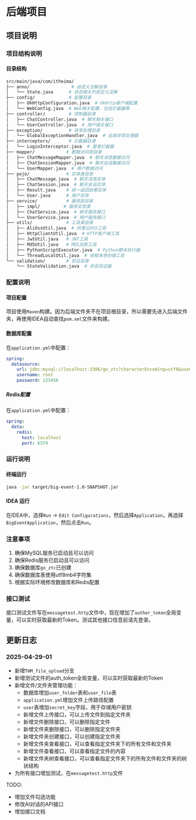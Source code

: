 # 后端项目

## 项目说明

### 项目结构说明

#### 目录结构

```bash
src/main/java/com/itheima/
├── anno/                # 自定义注解目录
│   └── State.java      # 状态相关的自定义注解
├── config/             # 配置目录
│   ├── OkHttpConfiguration.java  # OkHttp客户端配置
│   └── WebConfig.java  # Web相关配置，包括拦截器等
├── controller/         # 控制器目录
│   ├── ChatController.java  # 聊天相关接口
│   └── UserController.java  # 用户相关接口
├── exception/          # 异常处理目录
│   └── GlobalExceptionHandler.java  # 全局异常处理器
├── interceptors/       # 拦截器目录
│   └── LoginInterceptor.java  # 登录拦截器
├── mapper/            # 数据访问层目录
│   ├── ChatMessageMapper.java  # 聊天消息数据访问
│   ├── ChatSessionMapper.java  # 聊天会话数据访问
│   └── UserMapper.java  # 用户数据访问
├── pojo/              # 实体类目录
│   ├── ChatMessage.java  # 聊天消息实体
│   ├── ChatSession.java  # 聊天会话实体
│   ├── Result.java    # 统一返回结果实体
│   └── User.java      # 用户实体
├── service/           # 服务层目录
│   ├── impl/         # 服务实现类
│   ├── ChatService.java  # 聊天服务接口
│   └── UserService.java  # 用户服务接口
├── utils/             # 工具类目录
│   ├── AliOssUtil.java  # 阿里云OSS工具
│   ├── HttpClientUtil.java  # HTTP客户端工具
│   ├── JwtUtil.java   # JWT工具
│   ├── Md5Util.java   # MD5加密工具
│   ├── PythonScriptExecutor.java  # Python脚本执行器
│   └── ThreadLocalUtil.java  # 线程本地存储工具
└── validation/        # 验证目录
    └── StateValidation.java  # 状态验证器
```

### 配置说明

#### 项目配置

项目使用`Maven`构建。因为后端文件夹不在项目根目录，所以需要先进入后端文件夹，再使用IDEA自动查找`pom.xml`文件来构建。

#### 数据库配置

在`application.yml`中配置：

```yaml
spring:
  datasource:
    url: jdbc:mysql://localhost:3306/go_ztc?characterEncoding=utf8&useUnicode=true&serverTimezone=Asia/Shanghai
    username: root
    password: 123456
```

##### Redis配置

在`application.yml`中配置：

```yaml
spring:
  data:
    redis:
      host: localhost
      port: 6379
```

### 运行说明

#### 终端运行

```bash
java -jar target/big-event-1.0-SNAPSHOT.jar
```

#### IDEA 运行

在IDEA中，选择`Run` -> `Edit Configurations`，然后选择`Application`，再选择`BigEventApplication`，然后点击`Run`。

### 注意事项

1. 确保MySQL服务已启动且可以访问
2. 确保Redis服务已启动且可以访问
3. 确保数据库`go_ztc`已创建
4. 确保数据库表使用utf8mb4字符集
5. 根据实际环境修改数据库和Redis配置

### 接口测试

接口测试文件写在`messagetest.http`文件中，现在增加了`auther_token`全局变量，可以实时获取最新的Token。测试其他接口信息前请先登录。

## 更新日志

### 2025-04-29-01

- 新增`THM_file_upload`分支
- 新增测试文件的auth_token全局变量，可以实时获取最新的Token
- 新增文件/文件夹管理功能：
  - 数据库增加`user_folder`表和`user_file`表
  - `application.yml`增加文件上传路径配置
  - `user`表增加`secret_key`字段，用于存储用户密钥
  - 新增文件上传接口，可以上传文件到指定文件夹
  - 新增文件删除接口，可以删除指定文件
  - 新增文件夹删除接口，可以删除指定文件夹
  - 新增文件夹创建接口，可以创建指定文件夹
  - 新增文件夹查看接口，可以查看指定文件夹下的所有文件和文件夹
  - 新增文件查看接口，可以查看指定文件的内容
  - 新增文件夹树查看接口，可以查看指定文件夹下的所有文件和文件夹的树状结构
- 为所有接口增加测试，在`messagetest.http`文件

TODO:

- 增加文件勾选功能
- 修改AI对话的API接口
- 增加接口文档
